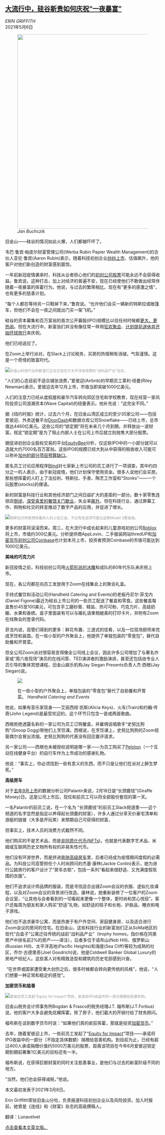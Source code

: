 <!--1620286621000-->
[大流行中，硅谷新贵如何庆祝“一夜暴富”](https://cn.nytimes.com/technology/20210506/silicon-valley-techies-rich-pandemic/)
------

<address>ERIN GRIFFITH</address><time pudate="2021-05-06 03:21:31" datetime="2021-05-06 03:21:31">2021年5月6日</time><figure class="article-span-photo"><img src="https://static01.nyt.com/images/2021/03/05/business/00ipo-rich/00ipo-rich-master1050.jpg" width="1050" height="630"><figcaption> <cite>Jan Buchczik</cite></figcaption></figure><section class="article-body"><p>旧金山——硅谷的情况如此火爆，人们都被吓坏了。</p><p>韦巴·鲁宾·帕皮尔财富管理公司(Werba Rubin Papier Wealth Management)的合伙人亚伦·鲁宾(Aaron Rubin)表示，随着科技初创企业<a href="https://www.nytimes.com/2020/06/17/technology/ipo-pandemic.html">纷纷上市</a>、估值飙升，他的客户对他们新创造的财富感到震惊。</p><p>一年前新冠疫情袭来时，科技从业者担心他们的<a href="https://www.nytimes.com/2020/04/01/technology/virus-start-ups-pummeled-layoffs-unwinding.html">初创公司股票</a>可能永远不会获得收益。鲁宾说，这种打击，加上对经济的普遍不安，现在已经使他们不敢做出经常伴随着一夜暴富的挥霍行为。他说，与过去的繁荣相比，现在有“更多的感激之情”，也有更多的慈善计划。</p><p>“每个人都在等待另一只鞋掉下来，”鲁宾说。“也许他们会买一辆新的特斯拉或敞篷车，但他们不会在一夜之间就出门买一架飞机。”</p><p>硅谷的资本募集和百万富翁的首次公开募股(IPO)规模比以往任何时候都<a href="https://www.nytimes.com/2020/12/10/technology/airbnb-tops-100-billion-on-first-day-of-trading-reviving-talk-of-a-bubble.html">更大、更热闹</a>。但在大流行中，新富翁们并没有像往常一样用<a href="https://www.nytimes.com/2019/03/07/style/uber-ipo-san-francisco-rich.html">狂欢聚会</a>、<a href="https://www.nytimes.com/2019/05/09/technology/uber-lyft-low-tax-millennials.html">计划提前退休并开始环球旅行</a>来庆祝。</p><p>他们已经适应了。</p><p>在Zoom上举行派对，在Slack上讨论税务，买房的热情稍有消褪，气氛谨慎。这是一个奇怪的致富时代。</p><p><img src="https://static01.nyt.com/images/2021/03/08/business/00JPipo-rich-print/merlin_151706955_dea8d962-6f13-4ae7-8ba9-30a29c0b6f77-master1050.jpg"><small style="color: #999;">旧金山科技行业的新富们正在迁往位于太平洋高地等的“战利品产业”社区。</small></p><p>“人们的心态目前不适合铺张浪费，”爱彼迎(Airbnb)的早期员工莱利·纽曼(Riley Newman)表示。爱彼迎去年12月上市，市值当即突破1000亿美元。</p><p>人们的注意力已经从度假屋和豪华汽车转向郊区住宅和学校教育，现在经营一家风险投资公司浪潮资本(Wave Capital)的纽曼表示。他补充说：“这完全不同。”</p><p>据《纽约时报》统计，过去六个月，在旧金山湾区成立的至少35家公司——包括爱彼迎、外卖送餐平台<a href="https://www.nytimes.com/2020/12/09/technology/doordash-ipo-stock.html?action=click&module=Latest&pgtype=Homepage">DoorDash</a>和数据仓库公司Snowflake——已经上市，总市值达4460亿美元。这些公司的“锁定期”将在未来几个月到期，并释放出一波财富。规定“锁定期”是为了阻止内部人士在公司上市后就立刻抛售大部分股票。</p><p>据促进初创企业股权交易的平台<a rel="noopener noreferrer" target="_blank" href="https://equitybee.com/investors/landing?ref=GS&ad_id=410810774552&gclid=CjwKCAiAp4KCBhB6EiwAxRxbpMxsO9_xmpxljsVAwcXP-y7ptDiBpwdSSvyq3aIlAXfVgC_12SlkSRoCYxEQAvD_BwE">EquityBee</a>分析，仅这些IPO中的一小部分就可以造就大约7000名百万富翁。这些IPO的规模已经大到从中获得的税收收入可能可以弥补<a rel="noopener noreferrer" target="_blank" href="https://www.sfchronicle.com/business/article/2020-s-IPO-riches-will-benefit-San-Francisco-15793298.php">加州的部分项目预算缺口</a>。</p><p>匿名员工讨论应用程序<a rel="noopener noreferrer" target="_blank" href="https://www.teamblind.com/">Blind</a>对七家新上市公司的员工进行了一项调查，其中约四分之一的人表示，由于新冠疫情，他们计划保守使用资金。很多人说他们会买房。那些想挥霍的人盯上了法拉利、特斯拉、手表、陶艺工作室和“Stonks”——一个玩股票(stocks)的俚语。</p><p>新的财富是科技行业和其他经济部门之间日益扩大的差距的一部分。数十家零售连锁店<a href="https://www.nytimes.com/2020/12/29/world/the-retail-industrys-tumultuous-year-began-before-the-pandemic.html">倒闭</a>，<a rel="noopener noreferrer" target="_blank" href="https://sf.eater.com/2020/12/30/22206635/saddest-closures-restaurants-bars-sf-2020">深受喜爱的餐馆关门歇业</a>，失业率<a href="https://www.nytimes.com/2021/01/14/business/economy/unemployment-claims.html">飙升</a>。但在科技行业，通过屏幕工作、购物和社交的转变推动了数字产品的应用，并促进了增长。</p><p><img src="https://static01.nyt.com/images/2021/03/05/business/00ipo-rich-3/merlin_172424919_cb7588cf-dd43-4272-bb04-207204c457e4-master1050.jpg"><small style="color: #999;">特斯拉仍然是想挥霍的人的上佳之选，不过有些选项可能比这款Model 3更高级。</small></p><p>更多的财富将滚滚而来。周三，在大流行中成长起来的儿童游戏初创公司<a href="https://www.nytimes.com/2020/08/16/technology/roblox-tweens-videogame-coronavirus.html">Roblox</a>将上市，市值约300亿美元。分析提供商AppLovin、二手服装网站thredUP和<a href="https://www.nytimes.com/2020/11/27/technology/coinbase-cryptocurrency-black-employees.html">加密货币初创公司Coinbase</a>也计划本月上市，投资者预测Coinbase的市值可能达到1000亿美元。</p><p><b>美味的巧克力片</b></p><p>新冠疫情之前，科技初创公司用<a href="https://www.nytimes.com/2019/03/07/style/uber-ipo-san-francisco-rich.html">火箭形状的冰雕</a>和成队的80年代乐队来庆祝上市。</p><p>现在，各公司都在向员工发放用于Zoom在线集会上的聚会礼盒。</p><p>手持式餐饮和活动公司(Handheld Catering and Events)的老板丹尼尔·菲戈内(Daniel Figone)最近为硅谷上市公司的一些员工配送了餐盒和零食。这些餐盒每盒售价45至100美元，可包含手工磨砂膏、精盐、热可可粉、巧克力片、高级奶酪、水果和香槟。盒子里面装有可以与婚礼请柬相媲美的打印卡片，并附有Zoom在线聚会的登录代码。</p><p>菲戈内说，高管们得到的更多：鲜花布置、三道式的佳肴，以及一位现场厨师来完成烹饪和装盘。在一些小型的户外聚会上，他提供了单独包装的“零食包”，替代自助餐和开胃菜。</p><p>但全公司Zoom派对很容易变得像全公司线上会议，因此许多公司增加了与著名作家或“周六夜现场”演员的在线问答、TED演讲者的激励演讲，甚至还包括由专业人员引导的集体冥想课程，旧金山娱乐机构Jay Siegan Presents负责人杰·西根(Jay Siegan)说。</p><p><figure class="article-inline-photo"><img src="https://static01.nyt.com/images/2021/03/05/business/00ipo-rich-4/00ipo-rich-4-jumbo.jpg"></p><figcaption>在一些小型的户外聚会上，单独包装的“零食包”替代了自助餐和开胃菜。 <cite>Handheld Catering and Events</cite></figcaption></figure><p>他说，如果有音乐家现身——艾丽西娅·凯斯(Alicia Keys)、火车(Train)和约翰·传奇(John Legend)是最受欢迎的，这个环节只包含一首或两首歌曲。</p><p>西根拒绝透露名称的一家公司为员工订购餐盒，并雇佣说唱歌手“史努比狗狗”(Snoop Dogg)带他们上烹饪课。西根说，在烹饪课上，史努比狗狗的Zoom视窗偶尔会冒出浓烟。史努比狗狗的代表没有回应置评请求。</p><p>另一家公司——西根也未被授权说明是哪一家——为员工购买了<a href="https://www.nytimes.com/2020/05/06/technology/peloton-boom-workout-virus.html">Peloton</a>（一个互动在线健身平台）的自行车作为上市成功的感谢礼物。</p><p>他说：“事实上，你必须找到一些有意义的东西，而不只是让他们在派对上醉生梦死。”</p><p><b>高级房车</b></p><p>对于<a href="https://www.nytimes.com/2020/09/30/technology/palantir-stock-initial-public-offering.html">去年9月上市</a>的数据分析公司Palantir来说，2月18日是“长颈鹿钱”(Giraffe Money)日。这是公司上市后，现任和前员工可以将全部股份套现的第一天。</p><p>一名Palantir的前员工说，在一个名为 “长颈鹿钱”的前员工Slack频道里——这个频道的名字显然是指足以养得起长颈鹿的财富），许多人通过分享天价豪宅清单和游艇的链接（大多是开玩笑）来预期自己可获得的财富，</p><p>但事实上，技术人员的消费方式截然不同。<br></p><p>他们购买的不是艺术品，而是<a href="https://www.nytimes.com/2021/03/11/arts/design/nft-auction-christies-beeple.html">非同质化代币(NFTs)</a>，也就是代表数字艺术品、米姆或互联网历史文物所有权的非易失性代币。</p><p>他们没有环游世界，而是挤进<a href="https://www.nytimes.com/2020/07/03/technology/the-vanlife-business-is-booming.html">奔驰高级房车</a>里，后者已经成为疫情期间度假的必需品。为科技公司高管担任个人时尚顾问的杰基·康林(Jackie Conlin)表示，她为进行公路旅行的客户设计了“房车衣柜”，包括一系列“看起来很舒适、又充满度假氛围的衣服”。</p><p>他们不追求设计师品牌的服装，而是寻找适合出镜Zoom会议的衣服、虚拟化妆课程，以及对Zoom会议的背景进行改造。康林说，她重新装修了一位客户的Zoom会议室，“让其他与会者看到的一切看起来更像一个整体，更时尚和赏心悦目”。客户还每周为朋友和家人购买“舒适”礼物，如舒适的毯子和长袍、护肤品、睡衣和电子游戏。</p><p>他们也不追求豪华公寓，而是热衷于有户外空间、家庭健身房、以及适合进行Zoom会议的房间的住宅。在旧金山，这些科技行业的新富翁们正从SoMa地区的现代“白盒子”公寓迁往传统的战前“战利品产业”（trophy homes，指价格在同类房产中排名前2%的房产——译注），后者多位于诺布山(Nob Hill)、俄罗斯山(Russian Hill)、太平洋高地(Pacific Heights)和海崖(Sea Cliff)等较为成熟的社区，乔尔·古德里奇(Joel Goodrich)说，他是Coldwell Banker Global Luxury的房地产经纪人。这些富人对有精致造型和建筑的历史宅邸感到兴奋。</p><p> “在世界或国家遭受重大创伤之后，很多时候都会转向更传统的风格”，他说，“人们想要一种正常和稳定的感觉”。</p><p><b>加密货币</b><b>和慈善</b></p><p><img src="https://static01.nyt.com/images/2021/03/05/business/00ipo-rich02/merlin_111284744_e6e7f298-9fa4-4739-8e98-5827009f6f1e-master1050.jpg"><small style="color: #999;">爱彼迎员工发起“Equity for Impact”项目，承诺将IPO收益中的一部分捐赠给慈善机构。</small></p><p>旧金山税务会计师事务所Bogdan & Frasco的税务经理J.T. 福布斯(J.T.Forbus)说，他的客户大多会避免炫耀挥霍。除了房子，他们最大的开销付给了财务顾问。</p><p>福布斯在谈到数字货币时说：“如果他们真的疯狂挥霍，那就是投资<a href="https://www.nytimes.com/2021/02/08/technology/dogecoin-bitcoin-elon-musk-snoop-dogg.html">加密货币</a>。”</p><p>去年，随着爱彼迎上市，一些前员工发起了“<a rel="noopener noreferrer" target="_blank" href="https://equityforimpact.com/">Equity for Impact</a>”项目——承诺将IPO收益中的一部分（不指定具体数额）捐赠给慈善机构。到目前为止，已经有超过400人承诺捐赠价值约5000万美元的股票，距离该项目在今年6月爱彼迎锁定期到期前筹集1亿美元的目标还有一半。</p><p>福布斯说，在获得巨额财富的同时关注慈善事业，是他们与过去的新富阶级不同的地方。</p><p>“当然，他们也会获得减税，”他说。</p></section><footer class="author-info"><p>本文最初发表于2021年3月8日。</p><p>Erin Griffith常驻旧金山分社，负责报道科技初创企业以及风险投资。加入时报前，她曾是《连线》和《财富》杂志的高级撰稿人。</p><p>翻译：Lunavelvet</p><p><a rel="nofollow" target="_blank" href="https://www.nytimes.com/2021/03/08/technology/silicon-valley-techies-rich-pandemic.html">点击查看本文英文版。</a></p></footer>

